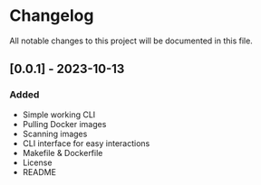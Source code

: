 # Changelog

All notable changes to this project will be documented in this file.

## [0.0.1] - 2023-10-13

### Added

- Simple working CLI
- Pulling Docker images
- Scanning images
- CLI interface for easy interactions
- Makefile & Dockerfile
- License
- README
